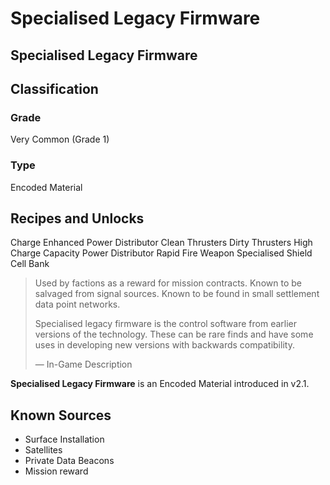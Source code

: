 # Specialised Legacy Firmware
##  Specialised Legacy Firmware

## Classification

### Grade

Very Common (Grade 1)

### Type

Encoded Material

## Recipes and Unlocks

Charge Enhanced Power Distributor
 Clean Thrusters
 Dirty Thrusters
 High Charge Capacity Power Distributor
 Rapid Fire Weapon
 Specialised Shield Cell Bank

> 
> 
> Used by factions as a reward for mission contracts. Known to be salvaged from signal sources. Known to be found in small settlement data point networks.
> 
> Specialised legacy firmware is the control software from earlier versions of the technology. These can be rare finds and have some uses in developing new versions with backwards compatibility.
> 
> 
> — In-Game Description
> 

**Specialised Legacy Firmware** is an Encoded Material introduced in v2.1.

## Known Sources

- Surface Installation
- Satellites
- Private Data Beacons
- Mission reward